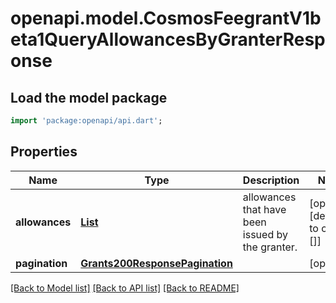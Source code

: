 # openapi.model.CosmosFeegrantV1beta1QueryAllowancesByGranterResponse

## Load the model package
```dart
import 'package:openapi/api.dart';
```

## Properties
Name | Type | Description | Notes
------------ | ------------- | ------------- | -------------
**allowances** | [**List<GrantIsStoredInTheKVStoreToRecordAGrantWithFullContext1>**](GrantIsStoredInTheKVStoreToRecordAGrantWithFullContext1.md) | allowances that have been issued by the granter. | [optional] [default to const []]
**pagination** | [**Grants200ResponsePagination**](Grants200ResponsePagination.md) |  | [optional] 

[[Back to Model list]](../README.md#documentation-for-models) [[Back to API list]](../README.md#documentation-for-api-endpoints) [[Back to README]](../README.md)


